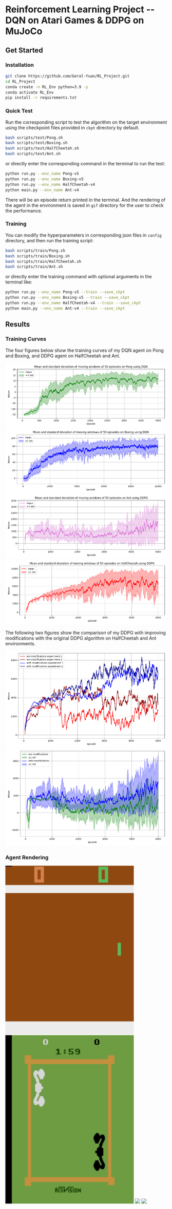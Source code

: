 # Reinforcement Learning Project -- DQN on Atari Games & DDPG on MuJoCo

## Get Started

### Installation

```bash
git clone https://github.com/Geral-Yuan/RL_Project.git
cd RL_Project
conda create -n RL_Env python=3.9 -y
conda activate RL_Env
pip install -r requirements.txt
```

### Quick Test

Run the corresponding script to test the algorithm on the target environment using the checkpoint files provided in `ckpt` directory by default.

```bash
bash scripts/test/Pong.sh
bash scripts/test/Boxing.sh
bash scripts/test/HalfCheetah.sh
bash scripts/test/Ant.sh
```

or directly enter the corresponding command in the terminal to run the test:

```bash
python run.py --env_name Pong-v5
python run.py --env_name Boxing-v5
python run.py --env_name HalfCheetah-v4
python main.py --env_name Ant-v4
```

There will be an episode return printed in the terminal. And the rendering of the agent in the environment is saved in `gif` directory for the user to check the performance.

### Training

You can modify the hyperparameters in corresponding json files in `config` directory, and then run the training script:

```bash
bash scripts/train/Pong.sh
bash scripts/train/Boxing.sh
bash scripts/train/HalfCheetah.sh
bash scripts/train/Ant.sh
```

or directly enter the training command with optional arguments in the terminal like:

```bash
python run.py --env_name Pong-v5 --train --save_ckpt
python run.py --env_name Boxing-v5 --train --save_ckpt
python run.py --env_name HalfCheetah-v4 --train --save_ckpt
python main.py --env_name Ant-v4 --train --save_ckpt
``` 

## Results

### Training Curves

The four figures below show the training curves of my DQN agent on Pong and Boxing, and DDPG agent on HalfCheetah and Ant.

![Pong](figs/DQN/Pong.png)
![Boxing](figs/DQN/Boxing.png)
![Ant](figs/DDPG/Ant.png)
![HalfCheetah](figs/DDPG/HalfCheetah.png)

The following two figures show the comparison of my DDPG with improving modifications with the original DDPG algorithm on HalfCheetah and Ant environments.

![DDPG HalfCheetah](figs/HalfCheetah/DDPG_comp.png)
![DDPG Ant](figs/Ant/DDPG_comp.png)

### Agent Rendering

<img src='figs/Pong.gif' width=400>
<img src='figs/Boxing.gif' width=400>
<img src='figs/HalfCheetah.gif' width=400>
<img src='figs/Ant.gif' width=400>
